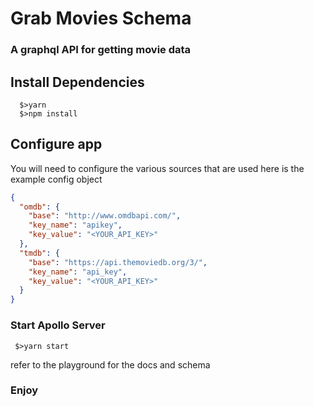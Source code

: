 # Grab Movies Schema

### A graphql API for getting movie data

## Install Dependencies

```cli
  $>yarn
  $>npm install
```

## Configure app

You will need to configure the various sources that are used here is the example config object

```json
{
  "omdb": {
    "base": "http://www.omdbapi.com/",
    "key_name": "apikey",
    "key_value": "<YOUR_API_KEY>"
  },
  "tmdb": {
    "base": "https://api.themoviedb.org/3/",
    "key_name": "api_key",
    "key_value": "<YOUR_API_KEY>"
  }
}
```

### Start Apollo Server

```cli
 $>yarn start
```

refer to the playground for the docs and schema

### Enjoy
